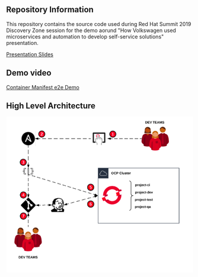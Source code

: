 ## Repository Information

This repository contains the source code used during Red Hat Summit 2019 Discovery Zone session for the demo aorund "How Volkswagen used microservices and automation to develop self-service solutions" presentation.

[Presentation Slides](https://www.slideshare.net/makimak1/how-volkswagen-used-microservices-and-automation-to-develop-self-service-solutions)

## Demo video

[Container Manifest e2e Demo](media/demo.webm)

## High Level Architecture

![System Diagram](media/high_level_arch.png "System Diagram")